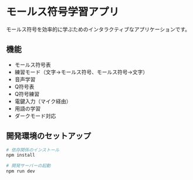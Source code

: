# モールス符号学習アプリ

モールス符号を効率的に学ぶためのインタラクティブなアプリケーションです。

## 機能

- モールス符号表
- 練習モード（文字→モールス符号、モールス符号→文字）
- 音声学習
- Q符号表
- Q符号練習
- 電鍵入力（マイク経由）
- 用語の学習
- ダークモード対応

## 開発環境のセットアップ

```bash
# 依存関係のインストール
npm install

# 開発サーバーの起動
npm run dev

